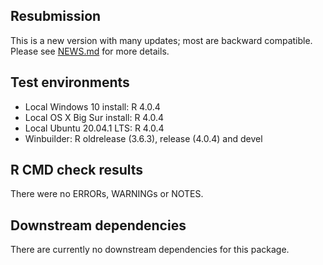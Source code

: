 ## Resubmission  
This is a new version with many updates; most are backward compatible.
Please see [NEWS.md](https://github.com/steverozen/ICAMS/blob/master/NEWS.md) for more details.

## Test environments
* Local Windows 10 install: R 4.0.4
* Local OS X Big Sur install: R 4.0.4
* Local Ubuntu 20.04.1 LTS: R 4.0.4
* Winbuilder: R oldrelease (3.6.3), release (4.0.4) and devel

## R CMD check results
There were no ERRORs, WARNINGs or NOTES.

## Downstream dependencies
There are currently no downstream dependencies for this package.